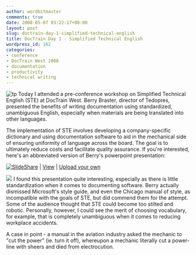 ```yaml
---
author: wordbitmaster
comments: true
date: 2008-05-07 03:22:17+00:00
layout: post
slug: doctrain-day-1-simplified-technical-english
title: DocTrain Day 1 - Simplified Technical English
wordpress_id: 162
categories:
- conference
- DocTrain West 2008
- documentation
- productivity
- technical writing
---
```


![tp](http://wordbit.freehostia.com/wp-content/uploads/2008/05/tp.jpg) Today I attended a pre-conference workshop on Simplified Technical English (STE) at DocTrain West. Berry Braster, director of Tedopres, presented the benefits of writing documentation using standardized, unambiguous English, especially when materials are being translated into other languages. 

The implementation of STE involves developing a company-specific dictionary and using documentation software to aid in the mechanical side of ensuring uniformity of language across the board. The goal is to ultimately reduce costs and facilitate quality assurance. If you're interested, here's an abbreviated version of Berry's powerpoint presentation:


<!-- more -->
 

[![SlideShare](http://static.slideshare.net/swf/logo_embd.png)](http://www.slideshare.net/?src=embed) | [View](http://www.slideshare.net/abelsp/simplified-technical-english-how-standardization-of-content-will-reduce-costs-and-facilitate-quality-assurance) | [Upload your own](http://www.slideshare.net/upload)

![](http://counters.gigya.com/wildfire/CIMP/bT*xJmx*PTEyMTAxMjk1NDI3NjUmcHQ9MTIxMDEyOTU1NzkzNyZwPTEwMTkxJmQ9Jm49Jmc9Mg==.jpg) I found this presentation quite interesting, especially as there is little standardization when it comes to documenting software. Berry actually dismissed Microsoft's style guide, and even the Chicago manual of style, as incompatible with the goals of STE, but did commend them for the attempt. Some of the audience thought that STE could become too stilted and robotic. Personally, however, I could see the merit of choosing vocabulary, for example, that is completely unambiguous when it comes to reducing workplace accidents.

A case in point - a manual in the aviation industry asked the mechanic to "cut the power" (ie. turn it off), whereupon a mechanic literally cut a power-line with sheers and died from electrocution.
